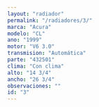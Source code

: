 ```yaml
---
layout: "radiador"
permalink: "/radiadores/3/"
marca: "Acura"
modelo: "CL"
ano: "1999"
motor: "V6 3.0"
transmision: "Automática"
parte: "432501"
clima: "Con clima"
alto: "14 3/4"
ancho: "26 3/4"
observaciones: ""
id: "3"
---
```


